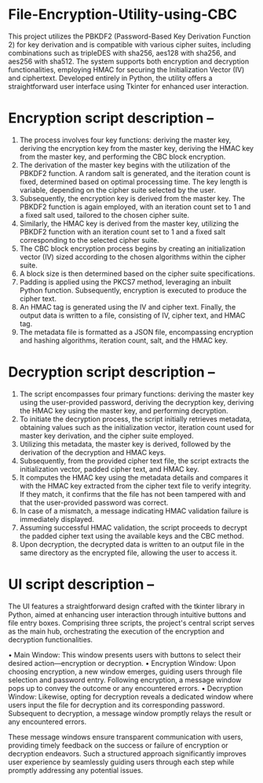 # File-Encryption-Utility-using-CBC
This project utilizes the PBKDF2 (Password-Based Key Derivation Function 2) for key derivation and is compatible with various cipher suites, including combinations such as tripleDES with sha256, aes128 with sha256, and aes256 with sha512. The system supports both encryption and decryption functionalities, employing HMAC for securing the Initialization Vector (IV) and ciphertext. Developed entirely in Python, the utility offers a straightforward user interface using Tkinter for enhanced user interaction.

# Encryption script description – 
1.	The process involves four key functions: deriving the master key, deriving the encryption key from the master key, deriving the HMAC key from the master key, and performing the CBC block encryption.
2.	The derivation of the master key begins with the utilization of the PBKDF2 function. A random salt is generated, and the iteration count is fixed, determined based on optimal processing time. The key length is variable, depending on the cipher suite selected by the user.
3.	Subsequently, the encryption key is derived from the master key. The PBKDF2 function is again employed, with an iteration count set to 1 and a fixed salt used, tailored to the chosen cipher suite.
4.	Similarly, the HMAC key is derived from the master key, utilizing the PBKDF2 function with an iteration count set to 1 and a fixed salt corresponding to the selected cipher suite.
5.	The CBC block encryption process begins by creating an initialization vector (IV) sized according to the chosen algorithms within the cipher suite.
6.	A block size is then determined based on the cipher suite specifications.
7.	Padding is applied using the PKCS7 method, leveraging an inbuilt Python function. Subsequently, encryption is executed to produce the cipher text.
8.	An HMAC tag is generated using the IV and cipher text. Finally, the output data is written to a file, consisting of IV, cipher text, and HMAC tag.
9.	The metadata file is formatted as a JSON file, encompassing encryption and hashing algorithms, iteration count, salt, and the HMAC key.

# Decryption script description –
1.	The script encompasses four primary functions: deriving the master key using the user-provided password, deriving the decryption key, deriving the HMAC key using the master key, and performing decryption.
2.	To initiate the decryption process, the script initially retrieves metadata, obtaining values such as the initialization vector, iteration count used for master key derivation, and the cipher suite employed.
3.	Utilizing this metadata, the master key is derived, followed by the derivation of the decryption and HMAC keys.
4.	Subsequently, from the provided cipher text file, the script extracts the initialization vector, padded cipher text, and HMAC key.
5.	It computes the HMAC key using the metadata details and compares it with the HMAC key extracted from the cipher text file to verify integrity. If they match, it confirms that the file has not been tampered with and that the user-provided password was correct.
6.	In case of a mismatch, a message indicating HMAC validation failure is immediately displayed.
7.	Assuming successful HMAC validation, the script proceeds to decrypt the padded cipher text using the available keys and the CBC method.
8.	Upon decryption, the decrypted data is written to an output file in the same directory as the encrypted file, allowing the user to access it.

# UI script description – 
The UI features a straightforward design crafted with the tkinter library in Python, aimed at enhancing user interaction through intuitive buttons and file entry boxes. Comprising three scripts, the project's central script serves as the main hub, orchestrating the execution of the encryption and decryption functionalities.

•	Main Window: This window presents users with buttons to select their desired action—encryption or decryption.
•	Encryption Window: Upon choosing encryption, a new window emerges, guiding users through file selection and password entry. Following encryption, a message window pops up to convey the outcome or any encountered errors.
•	Decryption Window: Likewise, opting for decryption reveals a dedicated window where users input the file for decryption and its corresponding password. Subsequent to decryption, a message window promptly relays the result or any encountered errors.

These message windows ensure transparent communication with users, providing timely feedback on the success or failure of encryption or decryption endeavors. Such a structured approach significantly improves user experience by seamlessly guiding users through each step while promptly addressing any potential issues.


